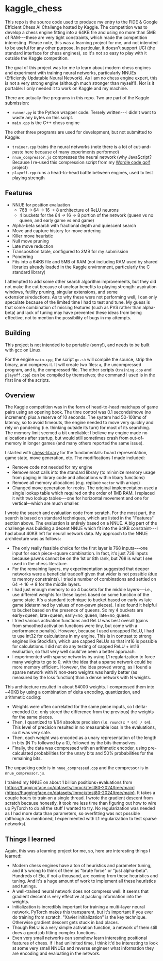 # kaggle_chess
This repo is the source code used to produce my entry to the FIDE & Google Efficient Chess AI Challenge hosted by Kaggle. The competition was to develop a chess engine fitting into a 64KB file and using no more than 5MB of RAM---these are very tight constraints, which made the competition interesting. Please note, this was a learning project for me, and not intended to be useful for any other purpose. In particular, it doesn't support UCI (the standard interface for chess engines), so it's not so easy to play with it outside the Kaggle competition.

The goal of this project was for me to learn about modern chess engines and experiment with training neural networks, particularly NNUEs (Efficiently Updatable Neural Network). As I am no chess engine expert, this is not a very strong engine (although much stronger than myself!). Nor is it portable: I only needed it to work on Kaggle and my machine.

There are actually five programs in this repo. Two are part of the Kaggle submission:
* `runner.py` is the Python wrapper code. Tersely written---I didn't want to waste any bytes on this script.
* `main.cpp` is the C++ chess engine

The other three programs are used for development, but not submitted to Kaggle:
* `trainer.cpp` trains the neural networks (note there is a lot of cut-and-paste here because of many experiments performed)
* `nnue_compressor.js` compresses the neural network (why JavaScript? Because I re-used this compression script from my [Wordle code golf](https://github.com/lukegustafson/golf-horse-zymic) project)
* `playoff.cpp` runs a head-to-head battle between engines, used to test playing strength

## Features

* NNUE for position evaluation
  * 768 -> 64 -> 16 -> 8 architecture of ReLU neurons
  * 4 buckets for the 64 -> 16 -> 8 portion of the network (queen vs no queen, and early game vs end game)
* Alpha-beta search with fractional depth and quiescent search
* Move and capture history for move ordering
* Killer move heuristic
* Null move pruning
* Late move reduction
* Transposition table, configured to 3MB for my submission
* Pondering
* Fits into a 64KB file and 5MB of RAM (not including RAM used by shared libraries already loaded in the Kaggle environment, particularly the C standard library)

I attempted to add some other search algorithm improvements, but they did not make the cut because of unclear benefits to playing strength: aspiration windows, futility pruning, singular extensions, and some extensions/reductions. As to why these were not performing well, I can only speculate because of the limited time I had to test and tune. My guess is that some combination of missing features (such as PVS rather than alpha-beta) and lack of tuning may have prevented these ideas from being effective, not to mention the possibility of bugs in my attempts.

## Building

This project is not intended to be portable (sorry!), and needs to be built with gcc on Linux. 

For the engine `main.cpp`, the script `go.sh` will compile the source, strip the binary, and compress it. It will create two files: `a`, the uncompressed program, and `b`, the compressed file. The other scripts (`training.cpp` and `playoff.cpp`) can be compiled by themselves; the command I used is in the first line of the scripts.

## Overview

The Kaggle competition was in the form of head-to-head matchups of game pairs using an opening book. The time control was 0.1 seconds/move (no increment) plus a reserve of 10 seconds. The system had 50-100ms of latency, so to avoid timeouts, the engine needed to move very quickly and rely on pondering (i.e. thinking outside its turn) for most of its searching. The memory limit seemed a bit unreliable: I believe my engine made no allocations after startup, but would still sometimes crash from out-of-memory in longer games (and many others reported the same issue). 

I started with [chess-library](https://github.com/Disservin/chess-library) for the fundamentals: board representation, game state, move generation, etc. The modifications I made included:
* Remove code not needed for my engine
* Remove most calls into the standard library (to minimize memory usage from paging in library code and allocations within libary functions)
* Remove all memory allocations (e.g. replace `vector` with arrays)
* Changed move generation for rooks. The original implementation used a single lookup table which required on the order of 1MB RAM. I replaced it with two lookup tables---one for horizontal movement and one for vertical--which are much smaller.

I wrote the search and evaluation code from scratch. For the most part, the search is based on standard techniques, which are listed in the "Features" section above. The evaluation is entirely based on a NNUE. A big part of the challenge was building a decent NNUE which fit into the 64KB constraint---I had about 40KB left for neural network data. My approach to the NNUE architecture was as follows:

* The only really feasible choice for the first layer is 768 inputs---one input for each piece-square combination. In fact, it's just 736 inputs because pawns cannot be on the 1st or 8th rank, but 768 is what I see used in the chess literature.
* For the remaining layers, my experimentation suggested that deeper networks were a beneficial tradeoff given that wider is not possible (due to memory constraints). I tried a number of combinations and settled on 64 -> 16 -> 8 for the middle layers.
* I had just enough memory to do 4 buckets for the middle layers---i.e., use different weights for these layers based on some function of the game state. It's a standard technique to bucket based on early vs late game (determined by values of non-pawn pieces). I also found it helpful to bucket based on the presence of queens. So my 4 buckets are early+queen, late+queen, early+no_queen, late+no_queen.
* I tried various activation functions and ReLU was best overall (gains from smoothed activation functions were tiny, but come with a performance penalty). However, because I used uncapped ReLU, I had to use int32 for calculations in my engine. This is in contrast to strong engines like Stockfish, which use capped ReLUs so that int16 is possible for calculations. I did not do any testing of capped ReLU + int16 evaluation, so that very well could've been a better approach.
* I experimented with sparse networks by using L1 regularization to force many weights to go to 0, with the idea that a sparse network could be more memory efficient. However, the idea proved wrong, as I found a sparse network with N non-zero weights was hardly better (as measured by the loss function) than a dense network with N weights.

This architecture resulted in about 54000 weights. I compressed them into ~40KB by using a combination of delta encoding, quantization, and arithmetic coding:

* Weights were often correlated for the same piece inputs, so I delta-encoded (i.e. only stored the difference from the previous) the weights for the same pieces.
* Then, I quantized to 1/64 absolute precision (i.e. `round(x * 64) / 64`). This level of precision resulted in no measurable loss in the evaluations, so it was very safe.
* Then, each weight was encoded as a unary representation of the length in bits (N 1's followed by a 0), followed by the bits themselves.
* Finally, the data was compressed with an arithmetic encoder, using pre-calculated probabilities for the unary bits and 50% probabilities for the remaining bits.

The unpacking code is in `nnue_compressed.cpp` and the compressor is in `nnue_compressor.js`.

I trained my NNUE on about 1 billion positions+evaluations from [https://huggingface.co/datasets/linrock/test80-2024/tree/main](https://huggingface.co/datasets/linrock/test80-2024/tree/main). It takes a couple hours to train on a single thread. I wrote the gradient descent from scratch because honestly, it took me less time than figuring out how to wire up PyTorch to do all the stuff I wanted to try. No regularization was needed as I had more data than parameters, so overfitting was not possible (although as mentioned, I experimented with L1 regularization to test sparse networks).

## Things I learned

Again, this was a learning project for me, so, here are interesting things I learned:

* Modern chess engines have a ton of heuristics and parameter tuning, and it's wrong to think of them as "brute force" or "just alpha-beta". Hundreds of Elo, if not a thousand, are coming from these heuristics and tuning. And it's a huge amount of work to implement all these heuristics and tunings.
* A well-trained neural network does not compress well. It seems that gradient descent is very effective at packing information into the weights.
* Initialization is incredibly important for training a multi-layer neural network. PyTorch makes this transparent, but it's important if you ever do training from scratch. "Xavier initialization" is the key technique. Otherwise gradient descent gets stuck in bad places.
* Though ReLU is a very simple activation function, a network of them still does a good job fitting complex functions.
* Even very small networks can somehow learn interesting positional features of chess. If I had unlimited time, I think it'd be interesting to look at some very small NNUEs and reverse engineer what information they are encoding and evaluating in the network.
